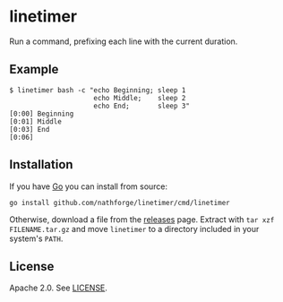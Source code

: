 # linetimer

Run a command, prefixing each line with the current duration.


## Example

```
$ linetimer bash -c "echo Beginning; sleep 1
                     echo Middle;    sleep 2
                     echo End;       sleep 3"
[0:00] Beginning
[0:01] Middle
[0:03] End
[0:06]
```


## Installation

If you have [Go](https://golang.org/) you can install from source:

```
go install github.com/nathforge/linetimer/cmd/linetimer
```

Otherwise, download a file from the
[releases](https://github.com/nathforge/linetimer/releases/latest) page.
Extract with `tar xzf FILENAME.tar.gz` and move `linetimer` to a directory
included in your system's `PATH`.


## License

Apache 2.0. See [LICENSE](LICENSE).
